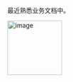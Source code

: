最近熟悉业务文档中。

<img width="123" alt="image" src="https://github.com/user-attachments/assets/db2b311b-a2ee-4024-8901-7b6188d6cb25" />
